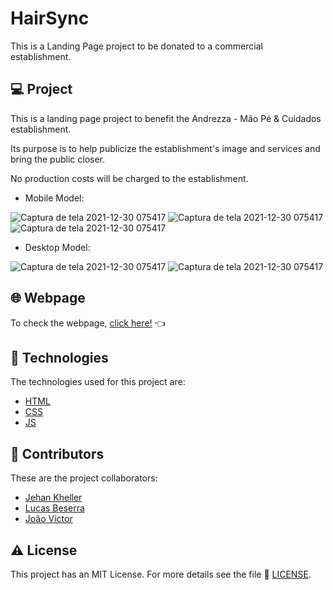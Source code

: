 # HairSync
This is a Landing Page project to be donated to a commercial establishment.

## 💻 Project
This is a landing page project to benefit the Andrezza - Mão Pé & Cuidados establishment.

Its purpose is to help publicize the establishment's image and services and bring the public closer.

No production costs will be charged to the establishment.

- Mobile Model:

![Captura de tela 2021-12-30 075417](https://user-images.githubusercontent.com/5993224/147749920-7abdf004-7340-4749-81fb-7d3df2460143.png)
![Captura de tela 2021-12-30 075417](https://user-images.githubusercontent.com/5993224/147749970-98107c47-7f9a-4bae-bf7a-feb6a9c3f0d1.png)
![Captura de tela 2021-12-30 075417](https://user-images.githubusercontent.com/5993224/147750029-12b239ff-01d9-457f-a6f6-005e5710c8aa.png)

- Desktop Model:

![Captura de tela 2021-12-30 075417](https://user-images.githubusercontent.com/5993224/147749750-fbba517c-8785-4669-ab1a-5a46b0fac460.png)
![Captura de tela 2021-12-30 075417](https://user-images.githubusercontent.com/5993224/147749826-1ff77fe7-2701-4dcd-bae4-feec3d61f3c7.png)

## 🌐 Webpage
To check the webpage, [click here!](https://jehankheller.github.io/HairSync/) 👈

## 📝 Technologies
The technologies used for this project are:

- [HTML](https://developer.mozilla.org/en-US/docs/Web/HTML)
- [CSS](https://developer.mozilla.org/en-US/docs/Web/CSS)
- [JS](https://developer.mozilla.org/en-US/docs/Web/JavaScript)

## 🤝 Contributors
These are the project collaborators:

- [Jehan Kheller](https://github.com/JehanKheller)
- [Lucas Beserra](https://github.com/Lucas-beserra)
- [João Victor](https://github.com/Joao1V)

## ⚠️ License
This project has an MIT License.
For more details see the file 🧾 [LICENSE](https://github.com/JehanKheller/Calculator/blob/main/LICENSE.txt).
